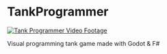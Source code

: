 # TankProgrammer

[![Tank Programmer Video Footage](https://img.youtube.com/vi/aHmdj5gI-OU/0.jpg)](https://www.youtube.com/watch?v=aHmdj5gI-OU)

Visual programming tank game made with Godot & F#

